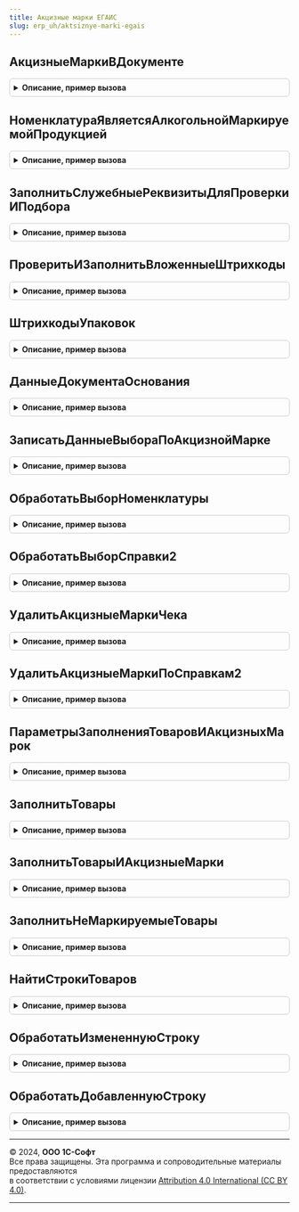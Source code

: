 ```yaml
---
title: Акцизные марки ЕГАИС
slug: erp_uh/aktsiznye-marki-egais
---
```



## АкцизныеМаркиВДокументе
<details style="margin: 1em 0; padding: 0.5em; border: 1px solid #ccc; border-radius: 6px;">

<summary style="font-weight: bold; cursor: pointer;">Описание, пример вызова</summary>

```bsl

Функция АкцизныеМаркиВДокументе(Форма, ПараметрыСканирования) Экспорт
```

Пример вызова
```bsl
Результат = АкцизныеМаркиЕГАИС.АкцизныеМаркиВДокументе(Форма, ПараметрыСканирования) 
```
</details>

## НоменклатураЯвляетсяАлкогольнойМаркируемойПродукцией
<details style="margin: 1em 0; padding: 0.5em; border: 1px solid #ccc; border-radius: 6px;">

<summary style="font-weight: bold; cursor: pointer;">Описание, пример вызова</summary>

```bsl

Функция НоменклатураЯвляетсяАлкогольнойМаркируемойПродукцией(Номенклатура) Экспорт
```

Пример вызова
```bsl
Результат = АкцизныеМаркиЕГАИС.НоменклатураЯвляетсяАлкогольнойМаркируемойПродукцией(Номенклатура) 
```
</details>

## ЗаполнитьСлужебныеРеквизитыДляПроверкиИПодбора
<details style="margin: 1em 0; padding: 0.5em; border: 1px solid #ccc; border-radius: 6px;">

<summary style="font-weight: bold; cursor: pointer;">Описание, пример вызова</summary>

```bsl

Процедура ЗаполнитьСлужебныеРеквизитыДляПроверкиИПодбора(ВходящиеДанные, ЧастичноеВыбытиеДоступно) Экспорт
```

Пример вызова
```bsl
АкцизныеМаркиЕГАИС.ЗаполнитьСлужебныеРеквизитыДляПроверкиИПодбора(ВходящиеДанные, ЧастичноеВыбытиеДоступно) 
```
</details>

## ПроверитьИЗаполнитьВложенныеШтрихкоды
<details style="margin: 1em 0; padding: 0.5em; border: 1px solid #ccc; border-radius: 6px;">

<summary style="font-weight: bold; cursor: pointer;">Описание, пример вызова</summary>

```bsl

Процедура ПроверитьИЗаполнитьВложенныеШтрихкоды(ДеревоУпаковок, ВложенныеШтрихкоды, АкцизныеМаркиВДокументе, Экспорт
```

Пример вызова
```bsl
АкцизныеМаркиЕГАИС.ПроверитьИЗаполнитьВложенныеШтрихкоды(ДеревоУпаковок, ВложенныеШтрихкоды, АкцизныеМаркиВДокументе, );
```
</details>

## ШтрихкодыУпаковок
<details style="margin: 1em 0; padding: 0.5em; border: 1px solid #ccc; border-radius: 6px;">

<summary style="font-weight: bold; cursor: pointer;">Описание, пример вызова</summary>

```bsl

Функция ШтрихкодыУпаковок(Источник, ОрганизацияЕГАИС, ИмяКолонкиАлкогольнаяПродукция = "АлкогольнаяПродукция", Экспорт
```

Пример вызова
```bsl
Результат = АкцизныеМаркиЕГАИС.ШтрихкодыУпаковок(Источник, ОрганизацияЕГАИС, ИмяКолонкиАлкогольнаяПродукция, );
```
</details>

## ДанныеДокументаОснования
<details style="margin: 1em 0; padding: 0.5em; border: 1px solid #ccc; border-radius: 6px;">

<summary style="font-weight: bold; cursor: pointer;">Описание, пример вызова</summary>

```bsl

Функция ДанныеДокументаОснования(ПараметрыСканирования) Экспорт
```

Пример вызова
```bsl
Результат = АкцизныеМаркиЕГАИС.ДанныеДокументаОснования(ПараметрыСканирования) 
```
</details>

## ЗаписатьДанныеВыбораПоАкцизнойМарке
<details style="margin: 1em 0; padding: 0.5em; border: 1px solid #ccc; border-radius: 6px;">

<summary style="font-weight: bold; cursor: pointer;">Описание, пример вызова</summary>

```bsl

Процедура ЗаписатьДанныеВыбораПоАкцизнойМарке(ДанныеШтрихкода, ДанныеВыбора) Экспорт
```

Пример вызова
```bsl
АкцизныеМаркиЕГАИС.ЗаписатьДанныеВыбораПоАкцизнойМарке(ДанныеШтрихкода, ДанныеВыбора) 
```
</details>

## ОбработатьВыборНоменклатуры
<details style="margin: 1em 0; padding: 0.5em; border: 1px solid #ccc; border-radius: 6px;">

<summary style="font-weight: bold; cursor: pointer;">Описание, пример вызова</summary>

```bsl

Функция ОбработатьВыборНоменклатуры(Форма, РезультатВыбора, РезультатОбработкиШтрихкода, КэшированныеЗначения) Экспорт
```

Пример вызова
```bsl
Результат = АкцизныеМаркиЕГАИС.ОбработатьВыборНоменклатуры(Форма, РезультатВыбора, РезультатОбработкиШтрихкода, КэшированныеЗначения) 
```
</details>

## ОбработатьВыборСправки2
<details style="margin: 1em 0; padding: 0.5em; border: 1px solid #ccc; border-radius: 6px;">

<summary style="font-weight: bold; cursor: pointer;">Описание, пример вызова</summary>

```bsl

Функция ОбработатьВыборСправки2(Форма, РезультатВыбора, РезультатОбработкиШтрихкода, КэшированныеЗначения) Экспорт
```

Пример вызова
```bsl
Результат = АкцизныеМаркиЕГАИС.ОбработатьВыборСправки2(Форма, РезультатВыбора, РезультатОбработкиШтрихкода, КэшированныеЗначения) 
```
</details>

## УдалитьАкцизныеМаркиЧека
<details style="margin: 1em 0; padding: 0.5em; border: 1px solid #ccc; border-radius: 6px;">

<summary style="font-weight: bold; cursor: pointer;">Описание, пример вызова</summary>

```bsl

// Удаляет акцизные марки по идентификаторам строк.
//
// Параметры:
//  Форма - ФормаКлиентскогоПриложения - Форма.
//  Данные - Массив Из Строка - Идентификаторы строк акцизных марок.
//
Процедура УдалитьАкцизныеМаркиЧека(Форма, Данные) Экспорт
```

Пример вызова
```bsl
АкцизныеМаркиЕГАИС.УдалитьАкцизныеМаркиЧека(Форма, Данные) 
```
</details>

## УдалитьАкцизныеМаркиПоСправкам2
<details style="margin: 1em 0; padding: 0.5em; border: 1px solid #ccc; border-radius: 6px;">

<summary style="font-weight: bold; cursor: pointer;">Описание, пример вызова</summary>

```bsl

// Удаляет акцизные марки по справкам 2.
//
// Параметры:
//  Форма - ФормаКлиентскогоПриложения - Форма
//  Данные - Массив Из СправочникСсылка.Справки2ЕГАИС - Справки 2.
//
Процедура УдалитьАкцизныеМаркиПоСправкам2(Форма, Данные) Экспорт
```

Пример вызова
```bsl
АкцизныеМаркиЕГАИС.УдалитьАкцизныеМаркиПоСправкам2(Форма, Данные) 
```
</details>

## ПараметрыЗаполненияТоваровИАкцизныхМарок
<details style="margin: 1em 0; padding: 0.5em; border: 1px solid #ccc; border-radius: 6px;">

<summary style="font-weight: bold; cursor: pointer;">Описание, пример вызова</summary>

```bsl

Функция ПараметрыЗаполненияТоваровИАкцизныхМарок(Контекст, ДобавлятьКоличество = Истина, ПараметрыСканирования = Неопределено) Экспорт
```

Пример вызова
```bsl
Результат = АкцизныеМаркиЕГАИС.ПараметрыЗаполненияТоваровИАкцизныхМарок(Контекст, ДобавлятьКоличество, ПараметрыСканирования);
```
</details>

## ЗаполнитьТовары
<details style="margin: 1em 0; padding: 0.5em; border: 1px solid #ccc; border-radius: 6px;">

<summary style="font-weight: bold; cursor: pointer;">Описание, пример вызова</summary>

```bsl

// Заполняет табличную часть Товары по данным дерева упаковок.
//
// Параметры:
//  ДокументОбъект - ДокументОбъект - Заполняемый документ.
//  ДеревоУпаковок - ДеревоЗначений - дерево упаковок.
//  УпаковкаВерхнегоУровня - СправочникСсылка.ШтрихкодыУпаковокТоваров - Упаковка верхнего уровня.
//
Процедура ЗаполнитьТовары(ДокументОбъект, ДеревоУпаковок, ПараметрыЗаполнения) Экспорт
```

Пример вызова
```bsl
АкцизныеМаркиЕГАИС.ЗаполнитьТовары(ДокументОбъект, ДеревоУпаковок, ПараметрыЗаполнения) 
```
</details>

## ЗаполнитьТоварыИАкцизныеМарки
<details style="margin: 1em 0; padding: 0.5em; border: 1px solid #ccc; border-radius: 6px;">

<summary style="font-weight: bold; cursor: pointer;">Описание, пример вызова</summary>

```bsl

// Заполняет табличные части Акцизные марки и Товары по данным дерева упаковок.
//
// Параметры:
//  ДокументОбъект - ДокументОбъект - Заполняемый документ.
//  ДеревоУпаковок - ДеревоЗначений - дерево упаковок.
//  УпаковкаВерхнегоУровня - СправочникСсылка.ШтрихкодыУпаковокТоваров - Упаковка верхнего уровня.
//
Процедура ЗаполнитьТоварыИАкцизныеМарки(ДокументОбъект, ДеревоУпаковок, ПараметрыЗаполнения, УпаковкаВерхнегоУровня = Неопределено, ЗаполнятьТолькоТовары = Ложь) Экспорт
```

Пример вызова
```bsl
АкцизныеМаркиЕГАИС.ЗаполнитьТоварыИАкцизныеМарки(ДокументОбъект, ДеревоУпаковок, ПараметрыЗаполнения, УпаковкаВерхнегоУровня, ЗаполнятьТолькоТовары);
```
</details>

## ЗаполнитьНеМаркируемыеТовары
<details style="margin: 1em 0; padding: 0.5em; border: 1px solid #ccc; border-radius: 6px;">

<summary style="font-weight: bold; cursor: pointer;">Описание, пример вызова</summary>

```bsl

// Заполняет табличную часть Товары по данным таблицы немаркируемой продукции.
//
// Параметры:
//  ДокументОбъект - ДокументОбъект - Заполняемый документ.
//  ДеревоУпаковок - ДеревоЗначений - дерево упаковок.
//  ПараметрыЗаполнения - Структура - Параметры, полученные из функции ПараметрыЗаполненияТоваровИАкцизныхМарок.
//
Процедура ЗаполнитьНеМаркируемыеТовары(ДокументОбъект, ТаблицаНеМаркируемойПродукции, ПараметрыЗаполнения) Экспорт
```

Пример вызова
```bsl
АкцизныеМаркиЕГАИС.ЗаполнитьНеМаркируемыеТовары(ДокументОбъект, ТаблицаНеМаркируемойПродукции, ПараметрыЗаполнения) 
```
</details>

## НайтиСтрокиТоваров
<details style="margin: 1em 0; padding: 0.5em; border: 1px solid #ccc; border-radius: 6px;">

<summary style="font-weight: bold; cursor: pointer;">Описание, пример вызова</summary>

```bsl

Функция НайтиСтрокиТоваров(Товары, ПараметрыОтбора, Справка2, АлкогольнаяПродукция, ПараметрыЗаполнения, ТипШтрихкода = Неопределено) Экспорт
```

Пример вызова
```bsl
Результат = АкцизныеМаркиЕГАИС.НайтиСтрокиТоваров(Товары, ПараметрыОтбора, Справка2, АлкогольнаяПродукция, ПараметрыЗаполнения, ТипШтрихкода);
```
</details>

## ОбработатьИзмененнуюСтроку
<details style="margin: 1em 0; padding: 0.5em; border: 1px solid #ccc; border-radius: 6px;">

<summary style="font-weight: bold; cursor: pointer;">Описание, пример вызова</summary>

```bsl

Процедура ОбработатьИзмененнуюСтроку(СтрокаТЧТовары, ПараметрыЗаполнения, Количество, ЭтоМаркируемаяПродукция = Истина) Экспорт
```

Пример вызова
```bsl
АкцизныеМаркиЕГАИС.ОбработатьИзмененнуюСтроку(СтрокаТЧТовары, ПараметрыЗаполнения, Количество, ЭтоМаркируемаяПродукция);
```
</details>

## ОбработатьДобавленнуюСтроку
<details style="margin: 1em 0; padding: 0.5em; border: 1px solid #ccc; border-radius: 6px;">

<summary style="font-weight: bold; cursor: pointer;">Описание, пример вызова</summary>

```bsl

Процедура ОбработатьДобавленнуюСтроку(СтрокаТЧТовары, ПараметрыЗаполнения, Количество, ЭтоМаркируемаяПродукция = Истина) Экспорт
```

Пример вызова
```bsl
АкцизныеМаркиЕГАИС.ОбработатьДобавленнуюСтроку(СтрокаТЧТовары, ПараметрыЗаполнения, Количество, ЭтоМаркируемаяПродукция);
```
</details>

---

© 2024, **ООО 1С-Софт**  
Все права защищены. Эта программа и сопроводительные материалы предоставляются  
в соответствии с условиями лицензии [Attribution 4.0 International (CC BY 4.0)](https://creativecommons.org/licenses/by/4.0/legalcode).

---
